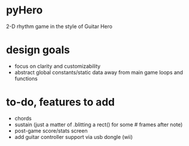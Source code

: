 # pyHero
2-D rhythm game in the style of Guitar Hero

# design goals
- focus on clarity and customizability
- abstract global constants/static data away from main game loops and functions

# to-do, features to add
- chords
- sustain (just a matter of .blitting a rect() for some # frames after note)
- post-game score/stats screen
- add guitar controller support via usb dongle (wii)

